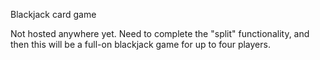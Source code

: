 Blackjack card game

Not hosted anywhere yet.  Need to complete the "split" functionality, and then this will be a full-on blackjack game for up to four players.
